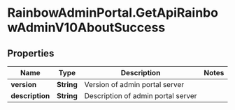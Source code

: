 # RainbowAdminPortal.GetApiRainbowAdminV10AboutSuccess

## Properties

Name | Type | Description | Notes
------------ | ------------- | ------------- | -------------
**version** | **String** | Version of admin portal server | 
**description** | **String** | Description of admin portal server | 


